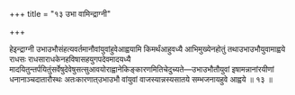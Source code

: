 +++
title = "१३ उभा वामिन्द्राग्नी"

+++

हेइन्द्राग्नी उभाउभौसंहत्यवर्तमानौवांयुवांहुवेआह्वयामि किमर्थंआहुवध्यै आभिमुख्येनहोतुं तथाउभाउभौयुवामाह्वये राधसः राधसाराधकेनहविषासहयुगपदेवमादयध्यै मादयितुन्तर्पयितुंसर्वेषुदेवेषुसत्सुआवयोराह्वानेकिङ्कारणमितिचेदुच्यते—उभाउभौतौयुवां इषामन्नानांरयीणां धनानाञ्चदातारौस्थः अतःकारणात्उभाउभौ वांयुवां वाजस्यान्नस्यसातये सम्भजनायहुवे आह्वये ॥ १३ ॥